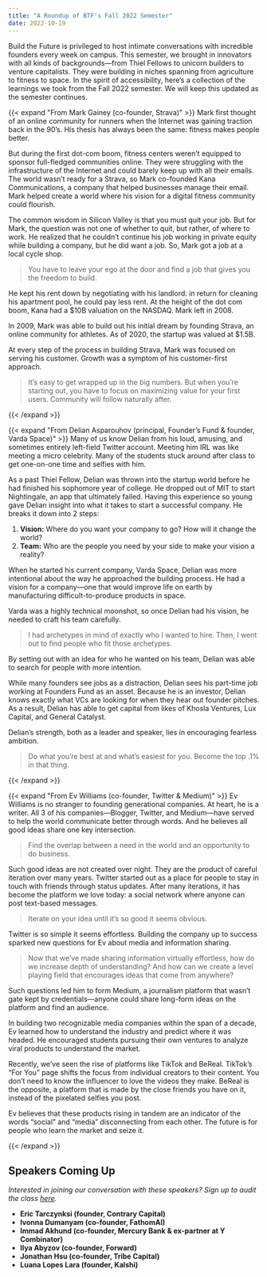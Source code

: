 ```yaml
---
title: "A Roundup of BTF's Fall 2022 Semester"
date: 2022-10-19
---
```


Build the Future is privileged to host intimate conversations with incredible founders every week on campus. This semester, we brought in innovators with all kinds of backgrounds—from Thiel Fellows to unicorn builders to venture capitalists. They were building in niches spanning from agriculture to fitness to space. In the spirit of accessibility, here’s a collection of the learnings we took from the Fall 2022 semester. We will keep this updated as the semester continues.

{{< expand "From Mark Gainey (co-founder, Strava)" >}}
Mark first thought of an online community for runners when the Internet was gaining traction back in the 90’s. His thesis has always been the same: fitness makes people better.

But during the first dot-com boom, fitness centers weren’t equipped to sponsor full-fledged communities online. They were struggling with the infrastructure of the Internet and could barely keep up with all their emails. The world wasn’t ready for a Strava, so Mark co-founded Kana Communications, a company that helped businesses manage their email. Mark helped create a world where his vision for a digital fitness community could flourish. 

The common wisdom in Silicon Valley is that you must quit your job. But for Mark, the question was not one of whether to quit, but rather, of where to work. He realized that he couldn’t continue his job working in private equity while building a company, but he did want a job. So, Mark got a job at a local cycle shop. 

> You have to leave your ego at the door and find a job that gives you the freedom to build.

He kept his rent down by negotiating with his landlord: in return for cleaning his apartment pool, he could pay less rent. At the height of the dot com boom, Kana had a $10B valuation on the NASDAQ. Mark left in 2008.

In 2009, Mark was able to build out his initial dream by founding Strava, an online community for athletes. As of 2020, the startup was valued at $1.5B. 

At every step of the process in building Strava, Mark was focused on serving his customer. Growth was a symptom of his customer-first approach.

> It’s easy to get wrapped up in the big numbers. But when you’re starting out, you have to focus on maximizing value for your first users. Community will follow naturally after.

{{< /expand >}}

{{< expand "From Delian Asparouhov (principal, Founder’s Fund & founder, Varda Space)" >}}
Many of us know Delian from his loud, amusing, and sometimes entirely left-field Twitter account. Meeting him IRL was like meeting a micro celebrity. Many of the students stuck around after class to get one-on-one time and selfies with him. 

As a past Thiel Fellow, Delian was thrown into the startup world before he had finished his sophomore year of college. He dropped out of MIT to start Nightingale, an app that ultimately failed. Having this experience so young gave Delian insight into what it takes to start a successful company. He breaks it down into 2 steps:

1. **Vision:** Where do you want your company to go? How will it change the world?
2. **Team:** Who are the people you need by your side to make your vision a reality?

When he started his current company, Varda Space, Delian was more intentional about the way he approached the building process. He had a vision for a company—one that would improve life on earth by manufacturing difficult-to-produce products in space.

Varda was a highly technical moonshot, so once Delian had his vision, he needed to craft his team carefully.

> I had archetypes in mind of exactly who I wanted to hire. Then, I went out to find people who fit those archetypes.

By setting out with an idea for who he wanted on his team, Delian was able to search for people with more intention. 

While many founders see jobs as a distraction, Delian sees his part-time job working at Founders Fund as an asset. Because he is an investor, Delian knows exactly what VCs are looking for when they hear out founder pitches. As a result, Delian has able to get capital from likes of Khosla Ventures, Lux Capital, and General Catalyst.

Delian’s strength, both as a leader and speaker, lies in encouraging fearless ambition. 

> Do what you’re best at and what’s easiest for you. Become the top .1% in that thing.

{{< /expand >}}

{{< expand "From Ev Williams (co-founder, Twitter & Medium)" >}}
Ev Williams is no stranger to founding generational companies. At heart, he is a writer. All 3 of his companies—Blogger, Twitter, and Medium—have served to help the world communicate better through words. And he believes all good ideas share one key intersection. 

> Find the overlap between a need in the world and an opportunity to do business.
> 

Such good ideas are not created over night. They are the product of careful iteration over many years. Twitter started out as a place for people to stay in touch with friends through status updates. After many iterations, it has become the platform we love today: a social network where anyone can post text-based messages. 

> Iterate on your idea until it’s so good it seems obvious.
> 

Twitter is so simple it seems effortless. Building the company up to success sparked new questions for Ev about media and information sharing.

> Now that we’ve made sharing information virtually effortless, how do we increase depth of understanding? And how can we create a level playing field that encourages ideas that come from anywhere?
> 

Such questions led him to form Medium, a journalism platform that wasn’t gate kept by credentials—anyone could share long-form ideas on the platform and find an audience.

In building two recognizable media companies within the span of a decade, Ev learned how to understand the industry and predict where it was headed. He encouraged students pursuing their own ventures to analyze viral products to understand the market. 

Recently, we’ve seen the rise of platforms like TikTok and BeReal. TikTok’s “For You” page shifts the focus from individual creators to their content. You don’t need to know the influencer to love the videos they make. BeReal is the opposite, a platform that is made by the close friends you have on it, instead of the pixelated selfies you post. 

Ev believes that these products rising in tandem are an indicator of the words “social” and “media” disconnecting from each other. The future is for people who learn the market and seize it.

{{< /expand >}}

## Speakers Coming Up
_Interested in joining our conversation with these speakers? Sign up to audit the class [here](https://docs.google.com/forms/d/e/1FAIpQLSdtv3vpBlRbcC0RO6_3zo-us8gCLAZ81qH3CpDb_CWBt1Vzwg/viewform?usp=sf_link)._
- **Eric Tarczynksi (founder, Contrary Capital)**
- **Ivonna Dumanyam (co-founder, FathomAI)**
- **Immad Akhund (co-founder, Mercury Bank & ex-partner at Y Combinator)**
- **Ilya Abyzov (co-founder, Forward)**
- **Jonathan Hsu (co-founder, Tribe Capital)**
- **Luana Lopes Lara (founder, Kalshi)**
